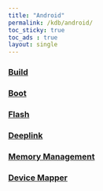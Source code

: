 ```yaml
---
title: "Android"
permalink: /kdb/android/
toc_sticky: true
toc_ads : true
layout: single
---
```



### [Build](/kdb/android/build/)
### [Boot](/kdb/android/boot/)
### [Flash](/kdb/android/flash/)
### [Deeplink](/kdb/android/deeplink/)
### [Memory Management](/kdb/android/memory/)
### [Device Mapper](/kdb/android/device_mapper/)
